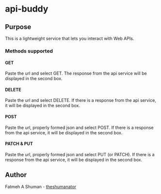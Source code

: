 # api-buddy

## Purpose
This is a lightweight service that lets you interact with Web APIs.

### Methods supported

#### GET
Paste the url and select GET. The response from the api service will be displayed in the second box.

#### DELETE
Paste the url and select DELETE. If there is a response from the api service, it will be displayed in the second box.

#### POST
Paste the url, properly formed json and select POST. If there is a response from the api service, it will be displayed in the second box.

#### PATCH & PUT
Paste the url, properly formed json and select PUT (or PATCH). If there is a response from the api service, it will be displayed in the second box.

## Author
Fatmeh A Shuman - [theshumanator](https://github.com/theshumanator/)
